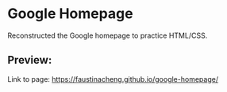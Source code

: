 <h1>Google Homepage</h1>

Reconstructed the Google homepage to practice HTML/CSS.

<h2><b>Preview:</b></h2>

Link to page: <a href="https://faustinacheng.github.io/google-homepage/">https://faustinacheng.github.io/google-homepage/</a>
